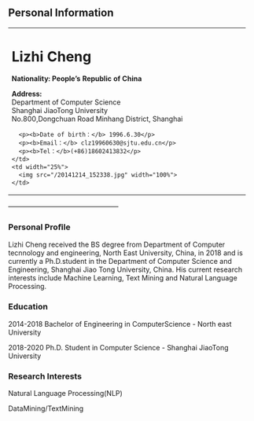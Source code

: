 ## Personal Information
<table border="0">
  <tr>
    <td width="75%">
      <h1>Lizhi Cheng</h1>
      <p><b>Nationality: People’s Republic of China</b></p>
      <p><b>Address:</b><br>Department of Computer Science <br>Shanghai JiaoTong University<br> No.800,Dongchuan Road Minhang District, Shanghai </p>
      
      <p><b>Date of birth：</b> 1996.6.30</p>
      <p><b>Email：</b> clz19960630@sjtu.edu.cn</p>
      <p><b>Tel：</b>(+86)18602413832</p>
    </td>
    <td width="25%">
      <img src="/20141214_152338.jpg" width="100%">
    </td>
  </tr>
</table>
————————————————

### Personal Proﬁle
Lizhi Cheng received the BS degree from Department of Computer tecnnology and engineering, North East University, China, in 2018 and is currently a Ph.D.student in the Department of Computer Science and Engineering, Shanghai Jiao Tong University, China. His current research interests include Machine Learning, Text Mining and Natural Language Processing.

### Education
2014-2018 Bachelor of Engineering in ComputerScience - North east University

2018-2020 Ph.D. Student in Computer Science - Shanghai JiaoTong University

### Research Interests 
Natural Language Processing(NLP) 

DataMining/TextMining 

